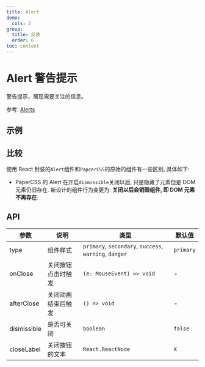 ```yaml
---
title: Alert
demo:
  cols: 2
group:
  title: 反馈
  order: 6
toc: content
---
```


# Alert 警告提示

警告提示，展现需要关注的信息。

参考: [Alerts](https://www.getpapercss.com/docs/components/alerts/)

## 示例

<code src="./demos/AlertBase.tsx" title="基本" description="最简单的用法"></code>
<code src="./demos/AlertDismissible.tsx" title="可关闭的" description="显示关闭按钮，点击可关闭警告提示"></code>
<code src="./demos/AlertCustomClose.tsx" title="自定义关闭" description="可以自定义关闭，自定义的文字会替换原先的关闭 Icon"></code>

## 比较

使用 React 封装的`Alert`组件和`PapcerCSS`的原始的组件有一些区别, 具体如下:

- PaperCSS 的 Alert 在开启`dismissible`关闭以后, 只是隐藏了元素但是 DOM 元素仍旧存在. 新设计的组件行为变更为: **关闭以后会销毁组件, 即 DOM 元素不再存在**.

## API

| 参数        | 说明               | 类型                                                   | 默认值    |
| ----------- | ------------------ | ------------------------------------------------------ | --------- |
| type        | 组件样式           | `primary`, `secondary`, `success`, `warning`, `danger` | `primary` |
| onClose     | 关闭按钮点击时触发 | `(e: MouseEvent) => void`                              | -         |
| afterClose  | 关闭动画结束后触发 | `() => void`                                           | -         |
| dismissible | 是否可关闭         | `boolean`                                              | `false`   |
| closeLabel  | 关闭按钮的文本     | `React.ReactNode`                                      | `X`       |

